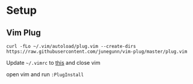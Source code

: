 # Setup

## Vim Plug

```
curl -fLo ~/.vim/autoload/plug.vim --create-dirs https://raw.githubusercontent.com/junegunn/vim-plug/master/plug.vim
```

Update `~/.vimrc` to [this](.vimrc) and close vim

open vim and run `:PlugInstall`
